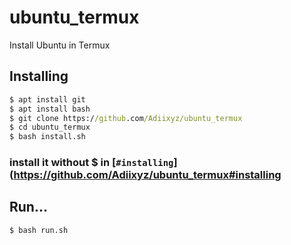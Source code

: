 # ubuntu_termux
Install Ubuntu in Termux

## Installing
```cmd
$ apt install git
$ apt install bash
$ git clone https://github.com/Adiixyz/ubuntu_termux
$ cd ubuntu_termux
$ bash install.sh
```

### install it without $ in [`#installing`](https://github.com/Adiixyz/ubuntu_termux#installing

## Run...
```cmd
$ bash run.sh
```
